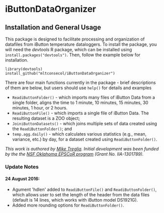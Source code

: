 # iButtonDataOrganizer

## Installation and General Usage

This package is designed to facilitate processing and organization of datafiles from iButton temperature dataloggers. To install the package, you will need the *devtools* R package, which can be installed using `install.packages("devtools")`. Then, follow the example below for installation.

```
library(devtools)
install_github("mltconsecol/iButtonDataOrganizer")
```

There are four main functions currently in the package - brief descriptions of them are below, but users should use `help()` for details and examples
  
  * `ReadiButtonFolder()` - which imports many files of iButton Data from a single folder, aligns the time to 1 minute, 10 minutes, 15 minutes, 30 minutes, 1 hour, or 2 hours.
  * `ReadiButtonFile()` - which imports a single file of iButton Data. The resulting dataset is a ZOO object;
  * `JoiniButtonDatasets()` - which joins multiple sets of data created using the `ReadiButtonFolder()`; and
  * `temp.agg.daily()` - which calculates various statistics (e.g., mean, variance, etc.) by day, for a dataset created using `ReadiButtonFolder()`.

*This work is authored by [Mike Treglia](http://mltconsecol.github.io/). Initial development was been funded by the the [NSF Oklahoma EPSCoR program](http://www.okepscor.org/) (Grant No. IIA-1301789).*


### Update Notes

#### 24 August 2016:

* Agument 'hdlen' added to `ReadiButtonFile()` and `ReadiButtonFolder()`, which allows user to set the length of the header from the data files (default is 14 lines, which works with iButton model DS1921G).
* Added more rounding options for `ReadiButtonFolder()`.
	